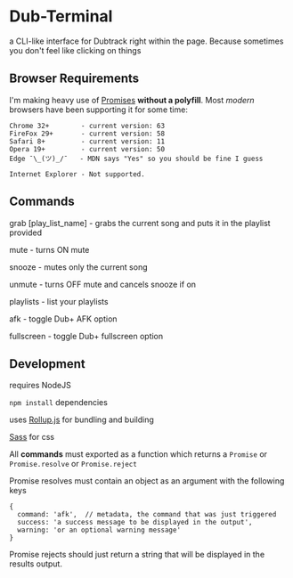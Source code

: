 # Dub-Terminal

a CLI-like interface for Dubtrack right within the page.  Because sometimes you don't feel like clicking on things

## Browser Requirements

I'm making heavy use of [Promises](https://developer.mozilla.org/en-US/docs/Web/JavaScript/Reference/Global_Objects/Promise#Browser_compatibility) **without a polyfill**. Most _modern_ browsers have been supporting it for some time:
```
Chrome 32+        - current version: 63    
FireFox 29+       - current version: 58    
Safari 8+         - current version: 11    
Opera 19+         - current version: 50    
Edge ¯\_(ツ)_/¯   - MDN says "Yes" so you should be fine I guess 

Internet Explorer - Not supported.
```

## Commands

grab [play_list_name] - grabs the current song and puts it in the playlist provided

mute - turns ON mute

snooze - mutes only the current song

unmute - turns OFF mute and cancels snooze if on

playlists - list your playlists

afk - toggle  Dub+ AFK option

fullscreen - toggle  Dub+ fullscreen option



## Development

requires NodeJS 

`npm install` dependencies

uses [Rollup.js](https://rollupjs.org/guide/en) for bundling and building

[Sass](http://sass-lang.com/) for css

All **commands** must exported as a function which returns a `Promise` or `Promise.resolve` or `Promise.reject`

Promise resolves must contain an object as an argument with the following keys
```
{
  command: 'afk',  // metadata, the command that was just triggered
  success: 'a success message to be displayed in the output',
  warning: 'or an optional warning message'
}
```

Promise rejects should just return a string that will be displayed in the results output.